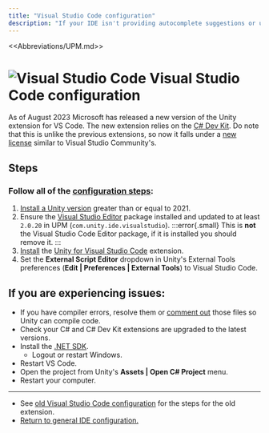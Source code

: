 ```yaml
---
title: "Visual Studio Code configuration"
description: "If your IDE isn't providing autocomplete suggestions or underlining errors in red, then it needs to be configured."
---
```

<<Abbreviations/UPM.md>>
# ![Visual Studio Code](/Images/vscode.svg) Visual Studio Code configuration

As of August 2023 Microsoft has released a new version of the Unity extension for VS Code.
The new extension relies on the [C# Dev Kit](https://learn.microsoft.com/en-us/visualstudio/subscriptions/vs-c-sharp-dev-kit). Do note that this is unlike the previous extensions, so now it falls under a [new license](https://marketplace.visualstudio.com/items/ms-dotnettools.csdevkit/license) similar to Visual Studio Community's.

## Steps

### Follow **all** of the [configuration steps](https://code.visualstudio.com/docs/other/unity):
1. [Install a Unity version](../Unity%20Hub/Editor%20Installation.md) greater than or equal to 2021.
1. Ensure the [Visual Studio Editor](https://docs.unity3d.com/Manual/com.unity.ide.visualstudio.html) package installed and updated to at least `2.0.20` in UPM (`com.unity.ide.visualstudio`).
   :::error{.small}
   This is **not** the Visual Studio Code Editor package, if it is installed you should remove it.
   :::
1. [Install](https://code.visualstudio.com/docs/editor/extension-marketplace) the [Unity for Visual Studio Code](https://marketplace.visualstudio.com/items?itemName=visualstudiotoolsforunity.vstuc) extension.
1. Set the **External Script Editor** dropdown in Unity's External Tools preferences (**Edit | Preferences | External Tools**) to Visual Studio Code.

## If you are experiencing issues:
- If you have compiler errors, resolve them or [comment out](https://learn.microsoft.com/en-us/dotnet/csharp/language-reference/tokens/comments) those files so Unity can compile code.
- Check your C# and C# Dev Kit extensions are upgraded to the latest versions.
- Install the [.NET SDK](https://dotnet.microsoft.com/download).
  - Logout or restart Windows.
- Restart VS Code.
- Open the project from Unity's **Assets | Open C# Project** menu.
- Restart your computer.

---

- See [old Visual Studio Code configuration](Old%20Visual%20Studio%20Code.md) for the steps for the old extension.
- [Return to general IDE configuration.](../IDE%20Configuration.md)
